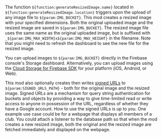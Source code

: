 The function `${function:generateResizedImage.name}` located in `${function:generateResizedImage.location}` triggers upon the upload of any image file to `${param:IMG_BUCKET}`. This mod creates a resized image with your specified dimensions. Both the original uploaded image and the resized image are saved in `${param:IMG_BUCKET}`. The resized image file uses the same name as the original uploaded image, but is suffixed with `_${param:IMG_MAX_WIDTH}x${param:IMG_MAX_HEIGHT}` in the filename. Note that you might need to refresh the dashboard to see the new file for the resized image.

You can upload images to `${param:IMG_BUCKET}` directly in the Firebase console's Storage dashboard. Alternatively, you can upload images using the [Cloud Storage for Firebase SDK](https://firebase.google.com/docs/storage/) for your platform (iOS, Android, or Web).

This mod also optionally creates then writes [signed URLs](https://cloud.google.com/storage/docs/access-control/signed-urls) to `${param:SIGNED_URLS_PATH}` - both for the original image and the resized image. Signed URLs are a mechanism for query string authentication for buckets and objects by providing a way to give time-limited read or write access to anyone in possession of the URL, regardless of whether they have a Google account. How to use the signed URLs is up to you. One example use case could be for a webpage that displays all members of a club. You could attach a listener to the database path so that when the mod creates a new resized image, both the original and the resized image are fetched immediately and displayed on the webpage.
